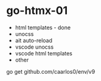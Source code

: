 # go-htmx-01

- html templates - done
- unocss 
- ait auto-reload
- vscode unocss
- vscode html templates
- other


go get github.com/caarlos0/env/v9